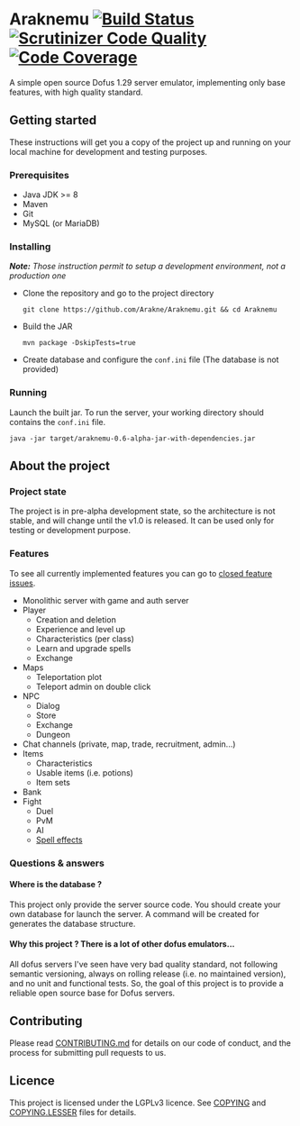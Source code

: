# Araknemu [![Build Status](https://scrutinizer-ci.com/g/Arakne/Araknemu/badges/build.png?b=master)](https://scrutinizer-ci.com/g/Arakne/Araknemu/build-status/master) [![Scrutinizer Code Quality](https://scrutinizer-ci.com/g/Arakne/Araknemu/badges/quality-score.png?b=master)](https://scrutinizer-ci.com/g/Arakne/Araknemu/?branch=master) [![Code Coverage](https://scrutinizer-ci.com/g/Arakne/Araknemu/badges/coverage.png?b=master)](https://scrutinizer-ci.com/g/Arakne/Araknemu/?branch=master)

A simple open source Dofus 1.29 server emulator, implementing only base features, with high quality standard.

## Getting started

These instructions will get you a copy of the project up and running on your local machine for development and testing purposes.

### Prerequisites

- Java JDK >= 8
- Maven
- Git
- MySQL (or MariaDB)

### Installing

***Note:** Those instruction permit to setup a development environment, not a production one*

- Clone the repository and go to the project directory
    ```
    git clone https://github.com/Arakne/Araknemu.git && cd Araknemu
    ```
- Build the JAR
    ```
    mvn package -DskipTests=true
    ```
- Create database and configure the `conf.ini` file (The database is not provided)

### Running

Launch the built jar.
To run the server, your working directory should contains the `conf.ini` file.

```
java -jar target/araknemu-0.6-alpha-jar-with-dependencies.jar
```

## About the project

### Project state

The project is in pre-alpha development state, so the architecture is not stable, and will change until the v1.0 is released.
It can be used only for testing or development purpose.

### Features

To see all currently implemented features you can go to [closed feature issues](https://github.com/Arakne/Araknemu/issues?q=is%3Aissue+is%3Aclosed+label%3AFeature).

- Monolithic server with game and auth server
- Player
    - Creation and deletion
    - Experience and level up
    - Characteristics (per class)
    - Learn and upgrade spells
    - Exchange
- Maps
    - Teleportation plot
    - Teleport admin on double click
- NPC
    - Dialog
    - Store
    - Exchange
    - Dungeon
- Chat channels (private, map, trade, recruitment, admin...)
- Items
    - Characteristics
    - Usable items (i.e. potions)
    - Item sets
- Bank
- Fight
    - Duel
    - PvM
    - AI
    - [Spell effects](https://github.com/Arakne/Araknemu/issues/27)

### Questions & answers

#### Where is the database ?

This project only provide the server source code. You should create your own database for launch the server.
A command will be created for generates the database structure.

#### Why this project ? There is a lot of other dofus emulators...

All dofus servers I've seen have very bad quality standard, not following semantic versioning, 
always on rolling release (i.e. no maintained version), and no unit and functional tests.
So, the goal of this project is to provide a reliable open source base for Dofus servers.

## Contributing

Please read [CONTRIBUTING.md](./CONTRIBUTING.md) for details on our code of conduct, and the process for submitting pull requests to us.

## Licence

This project is licensed under the LGPLv3 licence. See [COPYING](./COPYING) and [COPYING.LESSER](./COPYING.LESSER) files for details.